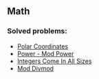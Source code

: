 ## Math

### Solved problems:

* [Polar Coordinates](polar-coordinates)
* [Power - Mod Power](power-mod-power)
* [Integers Come In All Sizes](integers-come-in-all-sizes)
* [Mod Divmod](mod-divmod)